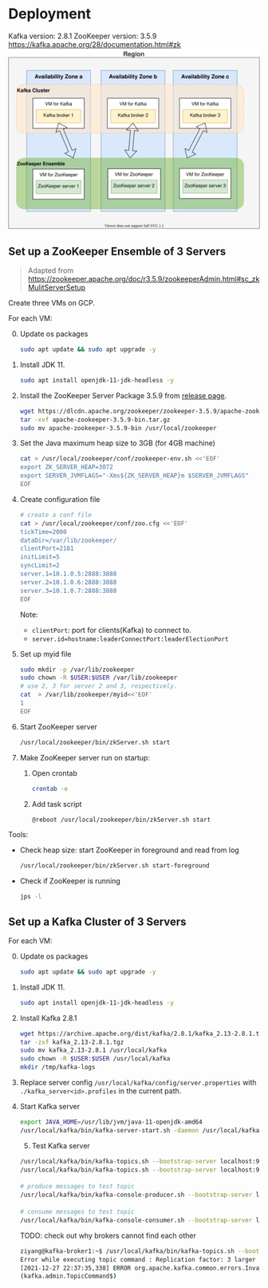 # Deployment

Kafka version: 2.8.1
ZooKeeper version: 3.5.9
https://kafka.apache.org/28/documentation.html#zk
![Deploy Kafka on GCP](/diagrams/deploy-kafka-on-gcp.drawio.svg)

## Set up a ZooKeeper Ensemble of 3 Servers

> Adapted from https://zookeeper.apache.org/doc/r3.5.9/zookeeperAdmin.html#sc_zkMulitServerSetup

Create three VMs on GCP.

For each VM:

0. Update os packages
   ```bash
   sudo apt update && sudo apt upgrade -y
   ```
1. Install JDK 11.
   ```bash
   sudo apt install openjdk-11-jdk-headless -y
   ```
2. Install the ZooKeeper Server Package 3.5.9 from [release page](https://zookeeper.apache.org/releases.html).

   ```bash
   wget https://dlcdn.apache.org/zookeeper/zookeeper-3.5.9/apache-zookeeper-3.5.9-bin.tar.gz
   tar -xvf apache-zookeeper-3.5.9-bin.tar.gz
   sudo mv apache-zookeeper-3.5.9-bin /usr/local/zookeeper
   ```

3. Set the Java maximum heap size to 3GB (for 4GB machine)
   ```bash
   cat > /usr/local/zookeeper/conf/zookeeper-env.sh <<'EOF'
   export ZK_SERVER_HEAP=3072
   export SERVER_JVMFLAGS="-Xms${ZK_SERVER_HEAP}m $SERVER_JVMFLAGS"
   EOF
   ```
4. Create configuration file

   ```bash
   # create a conf file
   cat > /usr/local/zookeeper/conf/zoo.cfg <<'EOF'
   tickTime=2000
   dataDir=/var/lib/zookeeper/
   clientPort=2181
   initLimit=5
   syncLimit=2
   server.1=10.1.0.5:2888:3888
   server.2=10.1.0.6:2888:3888
   server.3=10.1.0.7:2888:3888
   EOF
   ```

   Note:

   - `clientPort`: port for clients(Kafka) to connect to.
   - `server.id=hostname:leaderConnectPort:leaderElectionPort`

5. Set up myid file

   ```bash
   sudo mkdir -p /var/lib/zookeeper
   sudo chown -R $USER:$USER /var/lib/zookeeper
   # use 2, 3 for server 2 and 3, respectively.
   cat  > /var/lib/zookeeper/myid<<'EOF'
   1
   EOF
   ```

6. Start ZooKeeper server

   ```bash
   /usr/local/zookeeper/bin/zkServer.sh start
   ```

7. Make ZooKeeper server run on startup:
   1. Open crontab
      ```bash
      crontab -e
      ```
   2. Add task script
      ```bash
      @reboot /usr/local/zookeeper/bin/zkServer.sh start
      ```

Tools:

- Check heap size: start ZooKeeper in foreground and read from log
  ```bash
  /usr/local/zookeeper/bin/zkServer.sh start-foreground
  ```
- Check if ZooKeeper is running
  ```bash
  jps -l
  ```

## Set up a Kafka Cluster of 3 Servers

For each VM:

0. Update os packages
   ```bash
   sudo apt update && sudo apt upgrade -y
   ```
1. Install JDK 11.
   ```bash
   sudo apt install openjdk-11-jdk-headless -y
   ```
2. Install Kafka 2.8.1

   ```bash
   wget https://archive.apache.org/dist/kafka/2.8.1/kafka_2.13-2.8.1.tgz
   tar -zxf kafka_2.13-2.8.1.tgz
   sudo mv kafka_2.13-2.8.1 /usr/local/kafka
   sudo chown -R $USER:$USER /usr/local/kafka
   mkdir /tmp/kafka-logs
   ```

3. Replace server config `/usr/local/kafka/config/server.properties` with `./kafka_server<id>.profiles` in the current path.

4. Start Kafka server

   ```bash
   export JAVA_HOME=/usr/lib/jvm/java-11-openjdk-amd64
   /usr/local/kafka/bin/kafka-server-start.sh -daemon /usr/local/kafka/config/server.properties
   ```

   5. Test Kafka server

   ```bash
   /usr/local/kafka/bin/kafka-topics.sh --bootstrap-server localhost:9092 --create --replication-factor 3 --partitions 1 --topic test2
   /usr/local/kafka/bin/kafka-topics.sh --bootstrap-server localhost:9092 --describe --topic test

   # produce messages to test topic
   /usr/local/kafka/bin/kafka-console-producer.sh --bootstrap-server localhost:9092, --topic test

   # consume messages to test topic
   /usr/local/kafka/bin/kafka-console-consumer.sh --bootstrap-server localhost:9092 --topic test --from-beginning --partition 0
   ```

   TODO: check out why brokers cannot find each other

   ```bash
   ziyang@kafka-broker1:~$ /usr/local/kafka/bin/kafka-topics.sh --bootstrap-server localhost:9092 --create --replication-factor 3 --partitions 1 --topic test2
   Error while executing topic command : Replication factor: 3 larger than available brokers: 1.
   [2021-12-27 22:37:35,338] ERROR org.apache.kafka.common.errors.InvalidReplicationFactorException: Replication factor: 3 larger than available brokers: 1. afka
   (kafka.admin.TopicCommand$)
   ```
